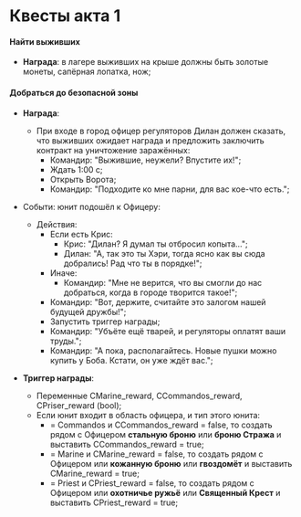 # Квесты акта 1

#### Найти выживших

* **Награда**: в лагере выживших на крыше должны быть золотые монеты, сапёрная лопатка, нож;

#### Добраться до безопасной зоны

* **Награда**:
   * При входе в город офицер регуляторов Дилан должен сказать, что выживших ожидает награда и предложить заключить контракт на уничтожение заражённых:
      * Командир: "Выжившие, неужели? Впустите их!";
      * Ждать 1:00 с;
      * Открыть Ворота;
      * Командир: "Подходите ко мне парни, для вас кое-что есть.";

* Событи: юнит подошёл к Офицеру:
   * Действия:
      * Если есть Крис:
         * Крис: "Дилан? Я думал ты отбросил копыта...";
         * Дилан: "А, так это ты Хэри, тогда ясно как вы сюда добрались! Рад что ты в порядке!";
      * Иначе:
         * Командир: "Мне не верится, что вы смогли до нас добраться, когда в городе творится такое!";
      * Командир: "Вот, держите, считайте это залогом нашей будущей дружбы!";
      * Запустить триггер награды;
      * Командир: "Убъёте ещё тварей, и регуляторы оплатят ваши труды.";
      * Командир: "А пока, располагайтесь. Новые пушки можно купить у Боба. Кстати, он уже ждёт вас.";

* **Триггер награды**:
   * Переменные CMarine_reward, CCommandos_reward, CPriser_reward (bool);
   * Если юнит входит в область офицера, и тип этого юнита:
      * = Commandos и CCommandos_reward = false, то создать рядом с Офицером **стальную броню** или **броню Стража** и выставить CCommandos_reward = true;
      * = Marine и CMarine_reward = false, то создать рядом с Офицером или **кожанную броню** или **гвоздомёт** и выставить CMarine_reward = true;
      * = Priest и CPriest_reward = false, то создать рядом с Офицером или **охотничье ружьё** или **Священный Крест** и выставить CPriest_reward = true;